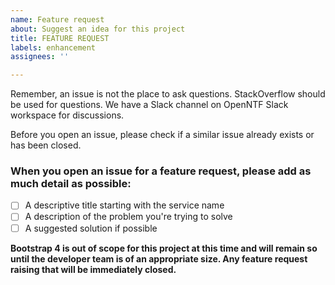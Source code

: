 ```yaml
---
name: Feature request
about: Suggest an idea for this project
title: FEATURE REQUEST
labels: enhancement
assignees: ''

---
```


Remember, an issue is not the place to ask questions. StackOverflow should be used for questions. We have a Slack channel on OpenNTF Slack workspace for discussions.

Before you open an issue, please check if a similar issue already exists or has been closed.

### When you open an issue for a feature request, please add as much detail as possible:
- [ ] A descriptive title starting with the service name
- [ ] A description of the problem you're trying to solve
- [ ] A suggested solution if possible

**Bootstrap 4 is out of scope for this project at this time and will remain so until the developer team is of an appropriate size. Any feature request raising that will be immediately closed.**
